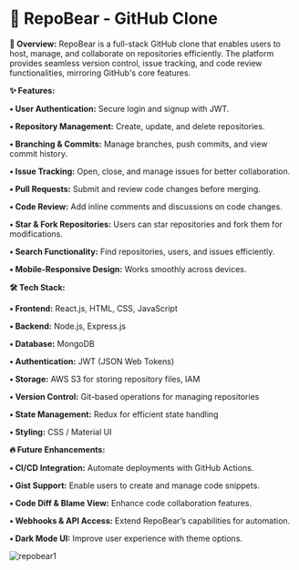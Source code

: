 # **🐻 RepoBear - GitHub Clone**

**🚀 Overview:**
RepoBear is a full-stack GitHub clone that enables users to host, manage, and collaborate on repositories efficiently. The platform provides seamless version control, issue tracking, and code review functionalities, mirroring GitHub's core features.

**✨ Features:**

**•	User Authentication:** Secure login and signup with JWT.

**•	Repository Management:** Create, update, and delete repositories.

**•	Branching & Commits:** Manage branches, push commits, and view commit history.

**•	Issue Tracking:** Open, close, and manage issues for better collaboration.

**•	Pull Requests:** Submit and review code changes before merging.

**•	Code Review:** Add inline comments and discussions on code changes.

**•	Star & Fork Repositories:** Users can star repositories and fork them for modifications.

**•	Search Functionality:** Find repositories, users, and issues efficiently.

**•	Mobile-Responsive Design:** Works smoothly across devices.

**🛠️ Tech Stack:**

**•	Frontend:** React.js, HTML, CSS, JavaScript

**•	Backend:** Node.js, Express.js

**•	Database:** MongoDB

**•	Authentication:** JWT (JSON Web Tokens)

**•	Storage:** AWS S3 for storing repository files, IAM

**•	Version Control:** Git-based operations for managing repositories

**•	State Management:** Redux for efficient state handling

**•	Styling:** CSS / Material UI

**🔥 Future Enhancements:**

**•	CI/CD Integration:** Automate deployments with GitHub Actions.

**•	Gist Support:** Enable users to create and manage code snippets.

**•	Code Diff & Blame View:** Enhance code collaboration features.

**•	Webhooks & API Access:** Extend RepoBear’s capabilities for automation.

**•	Dark Mode UI:** Improve user experience with theme options.

![repobear1](https://github.com/user-attachments/assets/f2a73152-7f3b-4257-89a3-f2dc727770ad)

